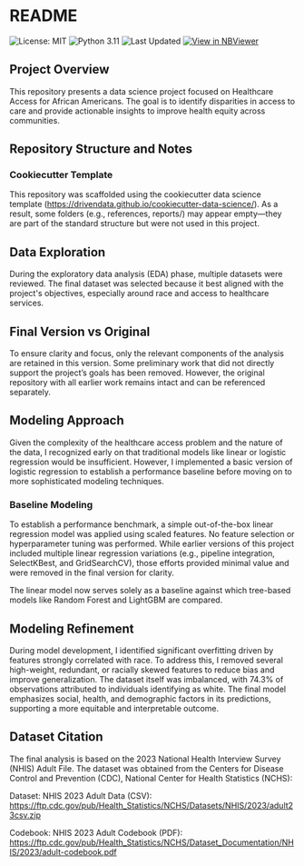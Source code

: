 # README
![License: MIT](https://img.shields.io/badge/license-MIT-green)
![Python 3.11](https://img.shields.io/badge/python-3.11-blue)
![Last Updated](https://img.shields.io/github/last-commit/BTExpress1/healthCareAccess)
[![View in NBViewer](https://img.shields.io/badge/notebook-nbviewer-orange)](https://nbviewer.org/github/BTExpress1/healthCareAccess/blob/main/notebooks/CapstoneTwoEDA.ipynb)


## Project Overview
This repository presents a data science project focused on Healthcare Access for African Americans. The goal is to identify disparities in access to care and provide actionable insights to improve health equity across communities.

## Repository Structure and Notes
### Cookiecutter Template
This repository was scaffolded using the cookiecutter data science template (https://drivendata.github.io/cookiecutter-data-science/). As a result, some folders (e.g., references, reports/) may appear empty—they are part of the standard structure but were not used in this project.

## Data Exploration
During the exploratory data analysis (EDA) phase, multiple datasets were reviewed. The final dataset was selected because it best aligned with the project's objectives, especially around race and access to healthcare services.

## Final Version vs Original
To ensure clarity and focus, only the relevant components of the analysis are retained in this version. Some preliminary work that did not directly support the project’s goals has been removed. However, the original repository with all earlier work remains intact and can be referenced separately.

## Modeling Approach
Given the complexity of the healthcare access problem and the nature of the data, I recognized early on that traditional models like linear or logistic regression would be insufficient. However, I implemented a basic version of logistic regression to establish a performance baseline before moving on to more sophisticated modeling techniques.
### Baseline Modeling
To establish a performance benchmark, a simple out-of-the-box linear regression model was applied using scaled features. No feature selection or hyperparameter tuning was performed. While earlier versions of this project included multiple linear regression variations (e.g., pipeline integration, SelectKBest, and GridSearchCV), those efforts provided minimal value and were removed in the final version for clarity.

The linear model now serves solely as a baseline against which tree-based models like Random Forest and LightGBM are compared.

## Modeling Refinement
During model development, I identified significant overfitting driven by features strongly correlated with race. To address this, I removed several high-weight, redundant, or racially skewed features to reduce bias and improve generalization. The dataset itself was imbalanced, with 74.3% of observations attributed to individuals identifying as white. The final model emphasizes social, health, and demographic factors in its predictions, supporting a more equitable and interpretable outcome.

## Dataset Citation
The final analysis is based on the 2023 National Health Interview Survey (NHIS) Adult File. The dataset was obtained from the Centers for Disease Control and Prevention (CDC), National Center for Health Statistics (NCHS):

Dataset: NHIS 2023 Adult Data (CSV): https://ftp.cdc.gov/pub/Health_Statistics/NCHS/Datasets/NHIS/2023/adult23csv.zip

Codebook: NHIS 2023 Adult Codebook (PDF): https://ftp.cdc.gov/pub/Health_Statistics/NCHS/Dataset_Documentation/NHIS/2023/adult-codebook.pdf


